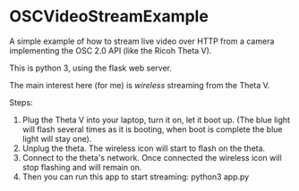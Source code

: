 # OSCVideoStreamExample
A simple example of how to stream live video over HTTP from a camera implementing the OSC 2.0 API (like the Ricoh Theta V).

This is python 3, using the flask web server.

The main interest here (for me) is *wireless* streaming from the Theta V.

Steps:
1. Plug the Theta V into your laptop, turn it on, let it boot up. 
(The blue light will flash several times as it is booting, when boot is complete the blue light will stay one).
2. Unplug the theta. The wireless icon will start to flash on the theta.
3. Connect to the theta's network. Once connected the wireless icon will stop flashing and will remain on.
4. Then you can run this app to start streaming:
  python3 app.py
